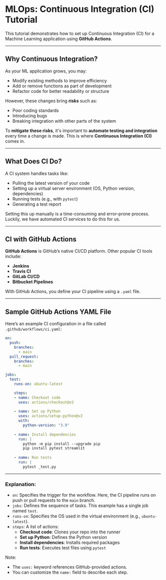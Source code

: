 # MLOps: Continuous Integration (CI) Tutorial

This tutorial demonstrates how to set up Continuous Integration (CI) for a Machine Learning application using **GitHub Actions**.

---

## Why Continuous Integration?

As your ML application grows, you may:

- Modify existing methods to improve efficiency  
- Add or remove functions as part of development  
- Refactor code for better readability or structure  

However, these changes bring **risks** such as:

- Poor coding standards  
- Introducing bugs  
- Breaking integration with other parts of the system  

To **mitigate these risks**, it's important to **automate testing and integration** every time a change is made. This is where **Continuous Integration (CI)** comes in.

---

## What Does CI Do?

A CI system handles tasks like:

- Pulling the latest version of your code  
- Setting up a virtual server environment (OS, Python version, dependencies)  
- Running tests (e.g., with `pytest`)  
- Generating a test report  

Setting this up manually is a time-consuming and error-prone process. Luckily, we have automated CI services to do this for us.

---

## CI with GitHub Actions

**GitHub Actions** is GitHub’s native CI/CD platform. Other popular CI tools include:

- **Jenkins**
- **Travis CI**
- **GitLab CI/CD**
- **Bitbucket Pipelines**

With GitHub Actions, you define your CI pipeline using a `.yaml` file.

---

## Sample GitHub Actions YAML File

Here’s an example CI configuration in a file called `.github/workflows/ci.yaml`:

```yaml
on: 
  push: 
    branches:
      - main
  pull_request:
    branches:
      - main

jobs:
  test:
    runs-on: ubuntu-latest

    steps:
    - name: Checkout code
      uses: actions/checkout@v2
    
    - name: Set up Python
      uses: actions/setup-python@v2
      with: 
        python-version: "3.9"
      
    - name: Install dependencies
      run: |
        python -m pip install --upgrade pip
        pip install pytest streamlit
    
    - name: Run tests
      run: |
        pytest _test.py
```

---

### Explanation:

- `on`: Specifies the trigger for the workflow. Here, the CI pipeline runs on push or pull requests to the `main` branch.
- `jobs`: Defines the sequence of tasks. This example has a single job named `test`.
- `runs-on`: Specifies the OS used in the virtual environment (e.g., `ubuntu-latest`).
- `steps`: A list of actions:
  - **Checkout code**: Clones your repo into the runner
  - **Set up Python**: Defines the Python version
  - **Install dependencies**: Installs required packages
  - **Run tests**: Executes test files using `pytest`

Note:  
- The `uses:` keyword references GitHub-provided actions.  
- You can customize the `name:` field to describe each step.

